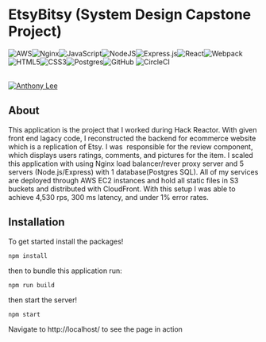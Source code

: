# EtsyBitsy (System Design Capstone Project)

<img alt="AWS" src="https://img.shields.io/badge/AWS%20-%23FF9900.svg?&style=for-the-badge&logo=amazon-aws&logoColor=white"/><img alt="Nginx" src="https://img.shields.io/badge/nginx%20-%23009639.svg?&style=for-the-badge&logo=nginx&logoColor=white"/><img alt="JavaScript" src="https://img.shields.io/badge/javascript%20-%23323330.svg?&style=for-the-badge&logo=javascript&logoColor=%23F7DF1E"/><img alt="NodeJS" src="https://img.shields.io/badge/node.js%20-%2343853D.svg?&style=for-the-badge&logo=node.js&logoColor=white"/><img alt="Express.js" src="https://img.shields.io/badge/express.js%20-%23404d59.svg?&style=for-the-badge"/><img alt="React" src="https://img.shields.io/badge/react%20-%2320232a.svg?&style=for-the-badge&logo=react&logoColor=%2361DAFB"/><img alt="Webpack" src="https://img.shields.io/badge/webpack%20-%238DD6F9.svg?&style=for-the-badge&logo=webpack&logoColor=black" /><img alt="HTML5" src="https://img.shields.io/badge/html5%20-%23E34F26.svg?&style=for-the-badge&logo=html5&logoColor=white"/><img alt="CSS3" src="https://img.shields.io/badge/css3%20-%231572B6.svg?&style=for-the-badge&logo=css3&logoColor=white"/><img alt="Postgres" src ="https://img.shields.io/badge/postgres-%23316192.svg?&style=for-the-badge&logo=postgresql&logoColor=white"/><img alt="GitHub" src="https://img.shields.io/badge/github%20-%23121011.svg?&style=for-the-badge&logo=github&logoColor=white"/>
<img alt="CircleCI" src="https://img.shields.io/badge/CIRCLECI-%23161616.svg?style=for-the-badge&logo=circleci&logoColor=white"/><br></br>

<a href="https://www.linkedin.com/in/alee74" target="_blank">
  <img alt="Anthony Lee" src="https://img.shields.io/badge/-
  Anthony%20Lee-blue?&style=for-the-badge&logo=linkedin&logoColor=white"/>
</a>


## About

This application is the project that I worked during Hack Reactor. With given front end lagacy code, I reconstructed the backend for ecommerce website which is a replication of Etsy. I was  responsible for the review component, which displays users ratings, comments, and pictures for the item.
I scaled this application with using Nginx load balancer/rever proxy server and 5 servers (Node.js/Express) with 1 database(Postgres SQL). All of my services are deployed through AWS EC2 instances and hold all static files in S3 buckets and distributed with CloudFront.
With this setup I was able to achieve 4,530 rps, 300 ms latency, and under 1% error rates.


## Installation

To get started install the packages!
```
npm install
```
then to bundle this application run:

```
npm run build
```

then start the server!

```
npm start
```

Navigate to http://localhost/ to see the page in action